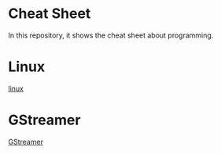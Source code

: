 # Cheat Sheet

In this repository, it shows the cheat sheet about programming.

# Linux
[linux](Linux)

# GStreamer
[GStreamer](GStreamer)